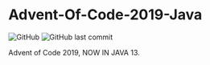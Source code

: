# Advent-Of-Code-2019-Java
![GitHub](https://img.shields.io/github/license/giganova/advent-of-code-2019-java) ![GitHub last commit](https://img.shields.io/github/last-commit/giganova/advent-of-code-2019-java)

Advent of Code 2019, NOW IN JAVA 13.
